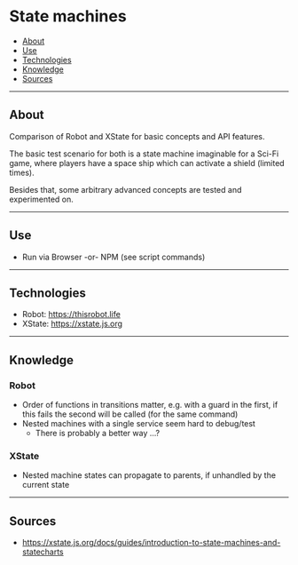 # State machines

- [About](#about)
- [Use](#use)
- [Technologies](#technologies)
- [Knowledge](#knowledge)
- [Sources](#sources)

---

## About

Comparison of Robot and XState for basic concepts and API features.

The basic test scenario for both is a state machine imaginable for a Sci-Fi game, 
where players have a space ship which can activate a shield (limited times).

Besides that, some arbitrary advanced concepts are tested and experimented on.

---

## Use

- Run via Browser -or- NPM (see script commands)

---

## Technologies

- Robot: https://thisrobot.life
- XState: https://xstate.js.org

---

## Knowledge

### Robot

- Order of functions in transitions matter, e.g. with a guard in the first,
  if this fails the second will be called (for the same command)
- Nested machines with a single service seem hard to debug/test
  - There is probably a better way ...?

### XState

- Nested machine states can propagate to parents, if unhandled by the current state

---

## Sources

- https://xstate.js.org/docs/guides/introduction-to-state-machines-and-statecharts

